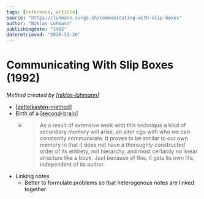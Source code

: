 ```yaml
---
tags: [reference, article]
source: "https://luhmann.surge.sh/communicating-with-slip-boxes"
author: "Niklas Luhmann"
publishingdate: "1992"
dateretrieved: "2020-11-26"
---
```


# Communicating With Slip Boxes (1992)

*Method created by [[niklas-luhmann]]*

- [[zettelkasten-method]]
- Birth of a [[second-brain]]
  - > As a result of extensive work with this technique a kind of secondary memory will arise, an alter ego with who we can constantly communicate. It proves to be similar to our own memory in that it does not have a thoroughly constructed order of its entirety, not hierarchy, and most certainly no linear structure like a book. Just because of this, it gets its own life, independent of its author.
- Linking notes
  - Better to formulate problems so that heterogenous notes are linked together

[//begin]: # "Autogenerated link references for markdown compatibility"
[niklas-luhmann]: niklas-luhmann "Niklas Luhmann"
[zettelkasten-method]: zettelkasten-method "Zettelkasten Method"
[second-brain]: second-brain "Second Brain"
[//end]: # "Autogenerated link references"